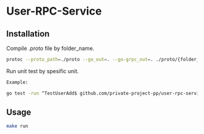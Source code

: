 # User-RPC-Service

## Installation

Compile .proto file by folder_name.

```bash
protoc --proto_path=./proto --go_out=. --go-grpc_out=. ./proto/{folder_name}/*.proto
```

Run unit test by spesific unit.
```bash
Example:

go test -run ^TestUserAdd$ github.com/private-project-pp/user-rpc-service/usecase/users_administration
```

## Usage
```bash
make run
```